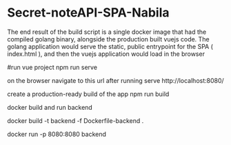 # Secret-noteAPI-SPA-Nabila
The end result of the build script is a single docker image that had the compiled golang binary, alongside the production built vuejs code. The golang application would serve the static, public entrypoint for the SPA ( index.html ), and then the vuejs application would load in the browser


#run vue project 
npm run serve


on the browser navigate to this url after running serve
http://localhost:8080/

create a production-ready build of the app
npm run build




docker build and run backend

docker build -t backend -f Dockerfile-backend .

docker run -p 8080:8080 backend